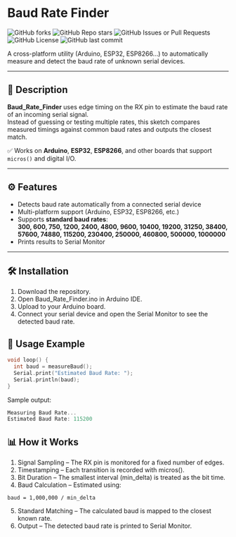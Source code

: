 # Baud Rate Finder

![GitHub forks](https://img.shields.io/github/forks/muki01/Baud_Rate_Finder?style=flat)
![GitHub Repo stars](https://img.shields.io/github/stars/muki01/Baud_Rate_Finder?style=flat)
![GitHub Issues or Pull Requests](https://img.shields.io/github/issues/muki01/Baud_Rate_Finder?style=flat)
![GitHub License](https://img.shields.io/github/license/muki01/Baud_Rate_Finder?style=flat)
![GitHub last commit](https://img.shields.io/github/last-commit/muki01/Baud_Rate_Finder)

A cross-platform utility (Arduino, ESP32, ESP8266…) to automatically measure and detect the baud rate of unknown serial devices.

---

## 📌 Description

**Baud_Rate_Finder** uses edge timing on the RX pin to estimate the baud rate of an incoming serial signal.  
Instead of guessing or testing multiple rates, this sketch compares measured timings against common baud rates and outputs the closest match.

✅ Works on **Arduino**, **ESP32**, **ESP8266**, and other boards that support `micros()` and digital I/O.

---

## ⚙️ Features

- Detects baud rate automatically from a connected serial device  
- Multi-platform support (Arduino, ESP32, ESP8266, etc.)  
- Supports **standard baud rates**:  
  **300, 600, 750, 1200, 2400, 4800, 9600, 10400, 19200, 31250, 38400, 57600, 74880, 115200, 230400, 250000, 460800, 500000, 1000000**  
- Prints results to Serial Monitor  

---

## 🛠️ Installation

1. Download the repository.
2. Open Baud_Rate_Finder.ino in Arduino IDE.
3. Upload to your Arduino board.
4. Connect your serial device and open the Serial Monitor to see the detected baud rate.

## 📝 Usage Example
```cpp
void loop() {
  int baud = measureBaud();
  Serial.print("Estimated Baud Rate: ");
  Serial.println(baud);
}
```
Sample output:
```cpp
Measuring Baud Rate...
Estimated Baud Rate: 115200
```

## 📊 How it Works
1. Signal Sampling – The RX pin is monitored for a fixed number of edges.
2. Timestamping – Each transition is recorded with micros().
3. Bit Duration – The smallest interval (min_delta) is treated as the bit time.
4. Baud Calculation – Estimated using:
```
baud = 1,000,000 / min_delta
```

5. Standard Matching – The calculated baud is mapped to the closest known rate.
6. Output – The detected baud rate is printed to Serial Monitor.
